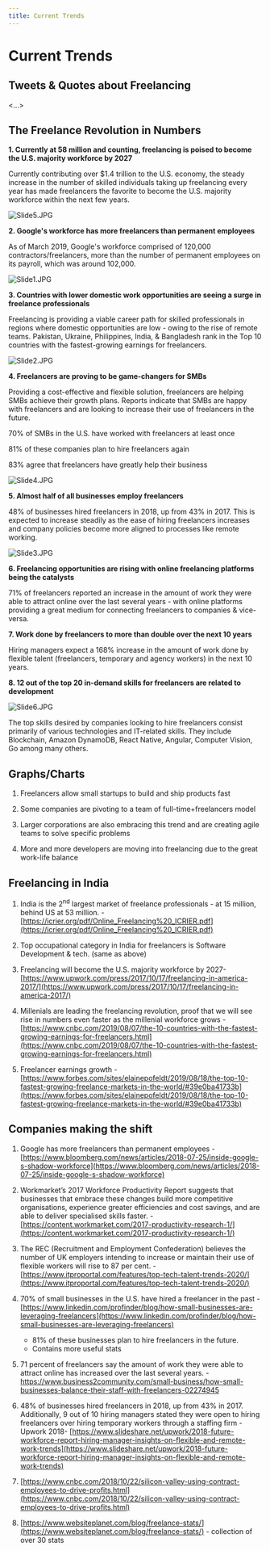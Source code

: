 ```yaml
---
title: Current Trends
---
```


# Current Trends

## **Tweets & Quotes about Freelancing**

<...>

## The Freelance Revolution in Numbers

**1. Currently at 58 million and counting, freelancing is poised to become the U.S. majority workforce by 2027**

Currently contributing over \$1.4 trillion to the U.S. economy, the steady increase in the number of skilled individuals taking up freelancing every year has made freelancers the favorite to become the U.S. majority workforce within the next few years.

![Slide5.JPG](https://storage.googleapis.com/slite-api-files-production/files/41b4a115-6d19-4bb3-b146-3a77d3c7a220/Slide5.JPG)

**2. Google's workforce has more freelancers than permanent employees**

As of March 2019, Google's workforce comprised of 120,000 contractors/freelancers, more than the number of permanent employees on its payroll, which was around 102,000.

![Slide1.JPG](https://storage.googleapis.com/slite-api-files-production/files/a1d732be-0f5e-40ec-8e91-25e658eafa73/Slide1.JPG)

**3. Countries with lower domestic work opportunities are seeing a surge in freelance professionals**

Freelancing is providing a viable career path for skilled professionals in regions where domestic opportunities are low - owing to the rise of remote teams. Pakistan, Ukraine, Philippines, India, & Bangladesh rank in the Top 10 countries with the fastest-growing earnings for freelancers.

![Slide2.JPG](https://storage.googleapis.com/slite-api-files-production/files/1d983cce-bb35-43a3-bc87-1eaa5c2fce1e/Slide2.JPG)

**4. Freelancers are proving to be game-changers for SMBs**

Providing a cost-effective and flexible solution, freelancers are helping SMBs achieve their growth plans. Reports indicate that SMBs are happy with freelancers and are looking to increase their use of freelancers in the future.

70% of SMBs in the U.S. have worked with freelancers at least once

81% of these companies plan to hire freelancers again

83% agree that freelancers have greatly help their business

![Slide4.JPG](https://storage.googleapis.com/slite-api-files-production/files/916741b4-0d1c-450c-862f-95f68a874de0/Slide4.JPG)

**5. Almost half of all businesses employ freelancers**

48% of businesses hired freelancers in 2018, up from 43% in 2017. This is expected to increase steadily as the ease of hiring freelancers increases and company policies become more aligned to processes like remote working.

![Slide3.JPG](https://storage.googleapis.com/slite-api-files-production/files/ddcd6c40-b233-447a-ad1c-686388db0f98/Slide3.JPG)

**6. Freelancing opportunities are rising with online freelancing platforms being the catalysts**

71% of freelancers reported an increase in the amount of work they were able to attract online over the last several years - with online platforms providing a great medium for connecting freelancers to companies & vice-versa.

**7. Work done by freelancers to more than double over the next 10 years**

Hiring managers expect a 168% increase in the amount of work done by flexible talent (freelancers, temporary and agency workers) in the next 10 years.

**8. 12 out of the top 20 in-demand skills for freelancers are related to development**

![Slide6.JPG](https://storage.googleapis.com/slite-api-files-production/files/9743bff0-5ad9-45d4-9497-2122ae8c191d/Slide6.JPG)

The top skills desired by companies looking to hire freelancers consist primarily of various technologies and IT-related skills. They include Blockchain, Amazon DynamoDB, React Native, Angular, Computer Vision, Go among many others.

## Graphs/Charts
1. Freelancers allow small startups to build and ship products fast

2. Some companies are pivoting to a team of full-time+freelancers model

3. Larger corporations are also embracing this trend and are creating agile teams to solve specific problems

4. More and more developers are moving into freelancing due to the great work-life balance

## Freelancing in India

1. India is the 2<sup>nd</sup> largest market of freelance professionals - at 15 million, behind US at 53 million. - [https://icrier.org/pdf/Online_Freelancing%20_ICRIER.pdf](https://icrier.org/pdf/Online_Freelancing%20_ICRIER.pdf)

2. Top occupational category in India for freelancers is Software Development & tech. (same as above)

3. Freelancing will become the U.S. majority workforce by 2027- [https://www.upwork.com/press/2017/10/17/freelancing-in-america-2017/](https://www.upwork.com/press/2017/10/17/freelancing-in-america-2017/)

4. Millenials are leading the freelancing revolution, proof that we will see rise in numbers even faster as the millenial workforce grows - [https://www.cnbc.com/2019/08/07/the-10-countries-with-the-fastest-growing-earnings-for-freelancers.html](https://www.cnbc.com/2019/08/07/the-10-countries-with-the-fastest-growing-earnings-for-freelancers.html)

5. Freelancer earnings growth - [https://www.forbes.com/sites/elainepofeldt/2019/08/18/the-top-10-fastest-growing-freelance-markets-in-the-world/#39e0ba41733b](https://www.forbes.com/sites/elainepofeldt/2019/08/18/the-top-10-fastest-growing-freelance-markets-in-the-world/#39e0ba41733b)

## Companies making the shift

1. Google has more freelancers than permanent employees - [https://www.bloomberg.com/news/articles/2018-07-25/inside-google-s-shadow-workforce](https://www.bloomberg.com/news/articles/2018-07-25/inside-google-s-shadow-workforce)

2. Workmarket’s 2017 Workforce Productivity Report suggests that businesses that embrace these changes build more competitive organisations, experience greater efficiencies and cost savings, and are able to deliver specialised skills faster. - [https://content.workmarket.com/2017-productivity-research-1/](https://content.workmarket.com/2017-productivity-research-1/)

3. The REC (Recruitment and Employment Confederation) believes the number of UK employers intending to increase or maintain their use of flexible workers will rise to 87 per cent. - [https://www.itproportal.com/features/top-tech-talent-trends-2020/](https://www.itproportal.com/features/top-tech-talent-trends-2020/)

4. 70% of small businesses in the U.S. have hired a freelancer in the past - [https://www.linkedin.com/profinder/blog/how-small-businesses-are-leveraging-freelancers](https://www.linkedin.com/profinder/blog/how-small-businesses-are-leveraging-freelancers)
   - 81% of these businesses plan to hire freelancers in the future.
   - Contains more useful stats

5. 71 percent of freelancers say the amount of work they were able to attract online has increased over the last several years. - https://www.business2community.com/small-business/how-small-businesses-balance-their-staff-with-freelancers-02274945

6. 48% of businesses hired freelancers in 2018, up from 43% in 2017. Additionally, 9 out of 10 hiring managers stated they were open to hiring freelancers over hiring temporary workers through a staffing firm - Upwork 2018- [https://www.slideshare.net/upwork/2018-future-workforce-report-hiring-manager-insights-on-flexible-and-remote-work-trends](https://www.slideshare.net/upwork/2018-future-workforce-report-hiring-manager-insights-on-flexible-and-remote-work-trends)

7. [https://www.cnbc.com/2018/10/22/silicon-valley-using-contract-employees-to-drive-profits.html](https://www.cnbc.com/2018/10/22/silicon-valley-using-contract-employees-to-drive-profits.html)

8. [https://www.websiteplanet.com/blog/freelance-stats/](https://www.websiteplanet.com/blog/freelance-stats/) - collection of over 30 stats
